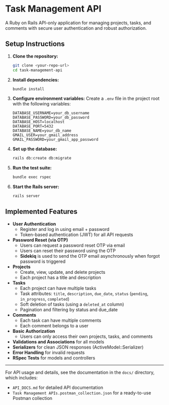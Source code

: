 # Task Management API

A Ruby on Rails API-only application for managing projects, tasks, and comments with secure user authentication and robust authorization.

## Setup Instructions

1. **Clone the repository:**
   ```sh
   git clone <your-repo-url>
   cd task-management-api
   ```

2. **Install dependencies:**
   ```sh
   bundle install
   ```

3. **Configure environment variables:**
   Create a `.env` file in the project root with the following variables:
   ```env
   DATABASE_USERNAME=your_db_username
   DATABASE_PASSWORD=your_db_password
   DATABASE_HOST=localhost
   DATABASE_PORT=5432
   DATABASE_NAME=your_db_name
   GMAIL_USER=your_gmail_address
   GMAIL_PASSWORD=your_gmail_app_password
   ```

4. **Set up the database:**
   ```sh
   rails db:create db:migrate
   ```

5. **Run the test suite:**
   ```sh
   bundle exec rspec
   ```

6. **Start the Rails server:**
   ```sh
   rails server
   ```

## Implemented Features

- **User Authentication**
  - Register and log in using email + password
  - Token-based authentication (JWT) for all API requests
- **Password Reset (via OTP)**
  - Users can request a password reset OTP via email
  - Users can reset their password using the OTP
  - **Sidekiq** is used to send the OTP email asynchronously when forgot password is triggered
- **Projects**
  - Create, view, update, and delete projects
  - Each project has a title and description
- **Tasks**
  - Each project can have multiple tasks
  - Task attributes: `title`, `description`, `due_date`, `status` (`pending`, `in_progress`, `completed`)
  - Soft deletion of tasks (using a `deleted_at` column)
  - Pagination and filtering by status and due_date
- **Comments**
  - Each task can have multiple comments
  - Each comment belongs to a user
- **Basic Authorization**
  - Users can only access their own projects, tasks, and comments
- **Validations and Associations** for all models
- **Serializers** for clean JSON responses (ActiveModel::Serializer)
- **Error Handling** for invalid requests
- **RSpec Tests** for models and controllers

---

For API usage and details, see the documentation in the `docs/` directory, which includes:
- `API_DOCS.md` for detailed API documentation
- `Task Management APIs.postman_collection.json` for a ready-to-use Postman collection
